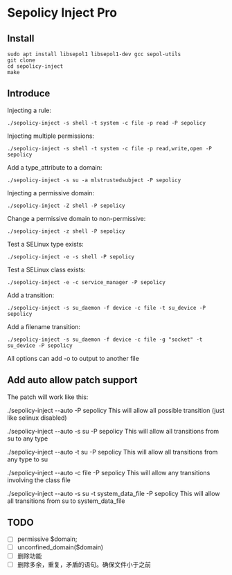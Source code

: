 # Sepolicy Inject Pro

## Install

	sudo apt install libsepol1 libsepol1-dev gcc sepol-utils
	git clone 
	cd sepolicy-inject
	make

## Introduce

Injecting a rule:

	./sepolicy-inject -s shell -t system -c file -p read -P sepolicy

Injecting multiple permissions:

	./sepolicy-inject -s shell -t system -c file -p read,write,open -P sepolicy

Add a type_attribute to a domain:

	./sepolicy-inject -s su -a mlstrustedsubject -P sepolicy

Injecting a permissive domain:

	./sepolicy-inject -Z shell -P sepolicy

Change a permissive domain to non-permissive:

	./sepolicy-inject -z shell -P sepolicy 

Test a SELinux type exists:

	./sepolicy-inject -e -s shell -P sepolicy 

Test a SELinux class exists:

	./sepolicy-inject -e -c service_manager -P sepolicy 

Add a transition:

	./sepolicy-inject -s su_daemon -f device -c file -t su_device -P sepolicy

Add a filename transition:

	./sepolicy-inject -s su_daemon -f device -c file -g "socket" -t su_device -P sepolicy

All options can add -o <output file> to output to another file

## Add auto allow patch support
The patch will work like this:

./sepolicy-inject --auto -P sepolicy
This will allow all possible transition (just like selinux disabled)

./sepolicy-inject --auto -s su -P sepolicy
This will allow all transitions from su to any type

./sepolicy-inject --auto -t su -P sepolicy
This will allow all transitions from any type to su

./sepolicy-inject --auto -c file -P sepolicy
This will allow any transitions involving the class file

./sepolicy-inject --auto -s su -t system_data_file -P sepolicy
This will allow all transitions from su to system_data_file

## TODO

- [ ] permissive $domain;
- [ ] unconfined_domain($domain)  
- [ ] 删除功能
- [ ] 删除多余，重复，矛盾的语句。确保文件小于之前